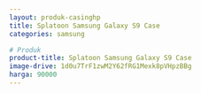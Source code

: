```yaml
---
layout: produk-casinghp
title: Splatoon Samsung Galaxy S9 Case
categories: samsung

# Produk
product-title: Splatoon Samsung Galaxy S9 Case
image-drive: 1d0u7TrF1zwM2Y62fRG1Mexk8pVHpzBBg
harga: 90000
---
```

